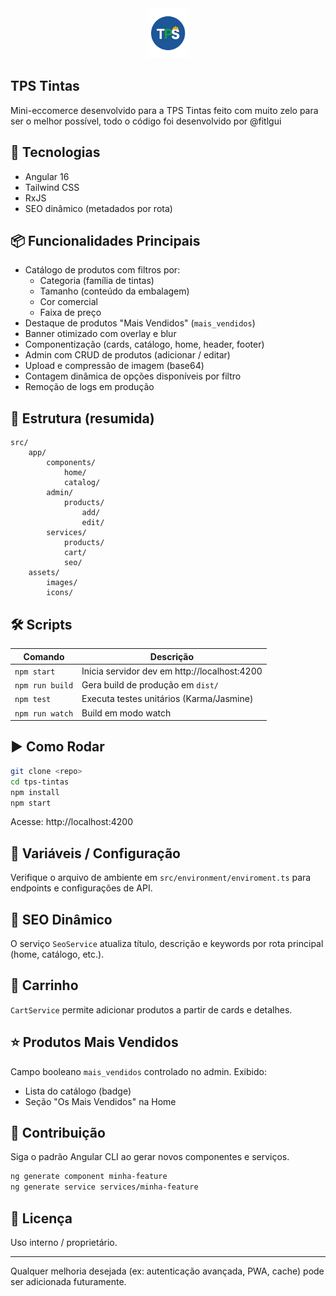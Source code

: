<div align="center">
	<img src="./src/assets/images/logoTps.svg" alt="TPS Tintas" height="80" />
</div>

## TPS Tintas
  
Mini-eccomerce desenvolvido para a TPS Tintas feito com muito zelo para ser o melhor possível, todo o código foi desenvolvido por @fitlgui

## 🚀 Tecnologias

- Angular 16
- Tailwind CSS
- RxJS
- SEO dinâmico (metadados por rota)

## 📦 Funcionalidades Principais

- Catálogo de produtos com filtros por:
	- Categoria (família de tintas)
	- Tamanho (conteúdo da embalagem)
	- Cor comercial
	- Faixa de preço
- Destaque de produtos "Mais Vendidos" (`mais_vendidos`)
- Banner otimizado com overlay e blur
- Componentização (cards, catálogo, home, header, footer)
- Admin com CRUD de produtos (adicionar / editar)
- Upload e compressão de imagem (base64)
- Contagem dinâmica de opções disponíveis por filtro
- Remoção de logs em produção

## 📁 Estrutura (resumida)

```
src/
	app/
		components/
			home/
			catalog/
		admin/
			products/
				add/
				edit/
		services/
			products/
			cart/
			seo/
	assets/
		images/
		icons/
```

## 🛠 Scripts

| Comando | Descrição |
|---------|-----------|
| `npm start` | Inicia servidor dev em http://localhost:4200 |
| `npm run build` | Gera build de produção em `dist/` |
| `npm test` | Executa testes unitários (Karma/Jasmine) |
| `npm run watch` | Build em modo watch |

## ▶️ Como Rodar

```bash
git clone <repo>
cd tps-tintas
npm install
npm start
```

Acesse: http://localhost:4200

## 📌 Variáveis / Configuração

Verifique o arquivo de ambiente em `src/environment/enviroment.ts` para endpoints e configurações de API.

## 🧩 SEO Dinâmico

O serviço `SeoService` atualiza título, descrição e keywords por rota principal (home, catálogo, etc.).

## 🛒 Carrinho

`CartService` permite adicionar produtos a partir de cards e detalhes.

## ⭐ Produtos Mais Vendidos

Campo booleano `mais_vendidos` controlado no admin. Exibido:
- Lista do catálogo (badge)
- Seção "Os Mais Vendidos" na Home

## 🤝 Contribuição

Siga o padrão Angular CLI ao gerar novos componentes e serviços.

```bash
ng generate component minha-feature
ng generate service services/minha-feature
```

## 📄 Licença

Uso interno / proprietário.

---

Qualquer melhoria desejada (ex: autenticação avançada, PWA, cache) pode ser adicionada futuramente.
